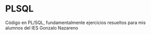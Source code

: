 PLSQL
=====

Código en PL/SQL, fundamentalmente ejercicios resueltos para mis alumnos del IES Gonzalo Nazareno
